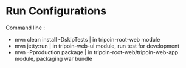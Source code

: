 # Run Configurations

Command line :
- mvn clean install -DskipTests | in tripoin-root-web module
- mvn jetty:run | in tripoin-web-ui module, run test for development
- mvn -Pproduction package | in tripoin-root-web/tripoin-web-app module, packaging war bundle




